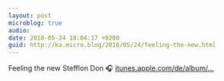 ```yaml
---
layout: post
microblog: true
audio: 
date: 2018-05-24 18:04:17 +0200
guid: http://ka.micro.blog/2018/05/24/feeling-the-new.html
---
```

Feeling the new Stefflon Don 🎧 [itunes.apple.com/de/album/...](https://itunes.apple.com/de/album/senseless/1383298056?i=1383298311&l=en)
